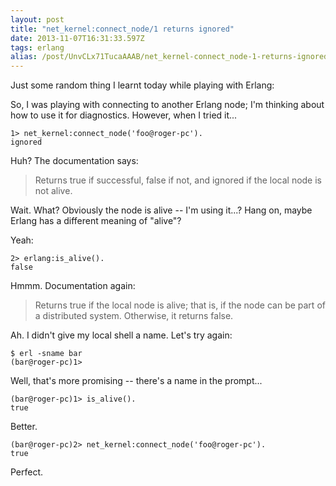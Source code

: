 ```yaml
---
layout: post
title: "net_kernel:connect_node/1 returns ignored"
date: 2013-11-07T16:31:33.597Z
tags: erlang
alias: /post/UnvCLx71TucaAAAB/net_kernel-connect_node-1-returns-ignored
---
```


Just some random thing I learnt today while playing with Erlang:

So, I was playing with connecting to another Erlang node; I'm thinking about how
to use it for diagnostics. However, when I tried it...

    1> net_kernel:connect_node('foo@roger-pc').
    ignored
    
Huh? The documentation says:

> Returns true if successful, false if not, and ignored if the local node is not alive.

Wait. What? Obviously the node is alive -- I'm using it...? Hang on, maybe Erlang
has a different meaning of "alive"?

Yeah:

    2> erlang:is_alive().
    false
    
Hmmm. Documentation again:

> Returns true if the local node is alive; that is, if the node can be part of a
> distributed system. Otherwise, it returns false.

Ah. I didn't give my local shell a name. Let's try again:

    $ erl -sname bar
    (bar@roger-pc)1> 
    
Well, that's more promising -- there's a name in the prompt...

    (bar@roger-pc)1> is_alive().
    true
    
Better.

    (bar@roger-pc)2> net_kernel:connect_node('foo@roger-pc').
    true
    
Perfect.
